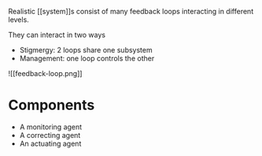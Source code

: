 Realistic [[system]]s consist of many feedback loops interacting in different levels.

They can interact in two ways

- Stigmergy: 2 loops share one subsystem
- Management: one loop controls the other

![[feedback-loop.png]]

# Components

- A monitoring agent
- A correcting agent
- An actuating agent